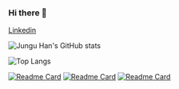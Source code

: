### Hi there 👋


[Linkedin](https://www.linkedin.com/in/junguhan/)


![Jungu Han's GitHub stats](https://github-readme-stats.vercel.app/api?username=semicolok&show_icons=true&theme=algolia)

![Top Langs](https://github-readme-stats.vercel.app/api/top-langs/?username=semicolok&&theme=algolia&layout=compact&langs_count=8&hide=javascript,css,html)

[![Readme Card](https://github-readme-stats.vercel.app/api/pin/?username=semicolok&repo=parking-lot-manager)](https://github.com/semicolok/parking-lot-manager)
[![Readme Card](https://github-readme-stats.vercel.app/api/pin/?username=semicolok&repo=service-discovery-ex)](https://github.com/semicolok/service-discovery-ex)
[![Readme Card](https://github-readme-stats.vercel.app/api/pin/?username=semicolok&repo=url-shortener)](https://github.com/semicolok/url-shortener)
